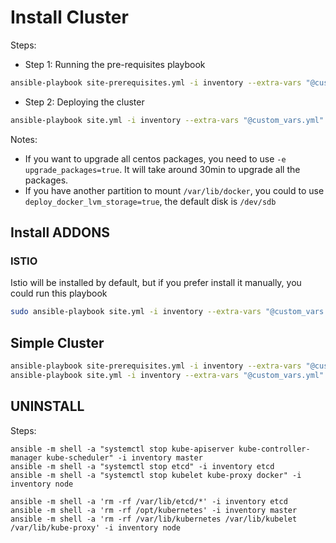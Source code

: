 # Install Cluster

Steps:

* Step 1: Running the pre-requisites playbook

```bash
ansible-playbook site-prerequisites.yml -i inventory --extra-vars "@custom_vars.yml"
```

* Step 2: Deploying the cluster

```bash
ansible-playbook site.yml -i inventory --extra-vars "@custom_vars.yml"
```

Notes:

* If you want to upgrade all centos packages, you need to use `-e upgrade_packages=true`. It will take around 30min to upgrade all the packages.
* If you have another partition to mount `/var/lib/docker`, you could to use `deploy_docker_lvm_storage=true`, the default disk is `/dev/sdb`

## Install ADDONS

### ISTIO

Istio will be installed by default, but if you prefer install it manually, you could run this playbook

```bash
sudo ansible-playbook site.yml -i inventory --extra-vars "@custom_vars.yml" -t istio -e "deploy_istio=true"
```

## Simple Cluster

```bash
ansible-playbook site-prerequisites.yml -i inventory --extra-vars "@custom_vars.yml" -e deploy_docker_lvm_storage=true 
ansible-playbook site.yml -i inventory --extra-vars "@custom_vars.yml"  -e "cluster_taint=false" -e "deploy_glusterfs=true"
```


## UNINSTALL

Steps:

```
ansible -m shell -a "systemctl stop kube-apiserver kube-controller-manager kube-scheduler" -i inventory master
ansible -m shell -a "systemctl stop etcd" -i inventory etcd
ansible -m shell -a "systemctl stop kubelet kube-proxy docker" -i inventory node

ansible -m shell -a 'rm -rf /var/lib/etcd/*' -i inventory etcd
ansible -m shell -a 'rm -rf /opt/kubernetes' -i inventory master
ansible -m shell -a 'rm -rf /var/lib/kubernetes /var/lib/kubelet /var/lib/kube-proxy' -i inventory node
```

